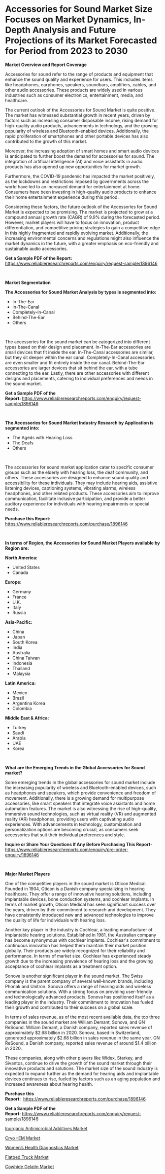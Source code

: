 <p><h1>Accessories for Sound Market Size Focuses on Market Dynamics, In-Depth Analysis and Future Projections of its Market Forecasted for Period from 2023 to 2030</h1></p><p><strong>Market Overview and Report Coverage</strong></p>
<p><p>Accessories for sound refer to the range of products and equipment that enhance the sound quality and experience for users. This includes items like headphones, earphones, speakers, soundbars, amplifiers, cables, and other audio accessories. These products are widely used in various industries such as consumer electronics, entertainment, media, and healthcare.</p><p>The current outlook of the Accessories for Sound Market is quite positive. The market has witnessed substantial growth in recent years, driven by factors such as increasing consumer disposable income, rising demand for high-quality audio products, advancements in technology, and the growing popularity of wireless and Bluetooth-enabled devices. Additionally, the rapid proliferation of smartphones and other portable devices has also contributed to the growth of this market.</p><p>Moreover, the increasing adoption of smart homes and smart audio devices is anticipated to further boost the demand for accessories for sound. The integration of artificial intelligence (AI) and voice assistants in audio products has also opened up new opportunities for market growth.</p><p>Furthermore, the COVID-19 pandemic has impacted the market positively, as the lockdowns and restrictions imposed by governments across the world have led to an increased demand for entertainment at home. Consumers have been investing in high-quality audio products to enhance their home entertainment experience during this period.</p><p>Considering these factors, the future outlook of the Accessories for Sound Market is expected to be promising. The market is projected to grow at a compound annual growth rate (CAGR) of 9.9% during the forecasted period. However, market players will have to focus on innovation, product differentiation, and competitive pricing strategies to gain a competitive edge in this highly fragmented and rapidly evolving market. Additionally, the increasing environmental concerns and regulations might also influence the market dynamics in the future, with a greater emphasis on eco-friendly and sustainable audio accessories.</p></p>
<p><strong>Get a Sample PDF of the Report:</strong> <a href="https://www.reliableresearchreports.com/enquiry/request-sample/1896146">https://www.reliableresearchreports.com/enquiry/request-sample/1896146</a></p>
<p>&nbsp;</p>
<p><strong>Market Segmentation</strong></p>
<p><strong>The Accessories for Sound Market Analysis by types is segmented into:</strong></p>
<p><ul><li>In-The-Ear</li><li>In-The-Canal</li><li>Completely-In-Canal</li><li>Behind-The-Ear</li><li>Others</li></ul></p>
<p>&nbsp;</p>
<p><p>The accessories for the sound market can be categorized into different types based on their design and placement. In-The-Ear accessories are small devices that fit inside the ear. In-The-Canal accessories are similar, but they sit deeper within the ear canal. Completely-In-Canal accessories are even smaller and fit entirely inside the ear canal. Behind-The-Ear accessories are larger devices that sit behind the ear, with a tube connecting to the ear. Lastly, there are other accessories with different designs and placements, catering to individual preferences and needs in the sound market.</p></p>
<p><strong>Get a Sample PDF of the Report:</strong>&nbsp;<a href="https://www.reliableresearchreports.com/enquiry/request-sample/1896146">https://www.reliableresearchreports.com/enquiry/request-sample/1896146</a></p>
<p>&nbsp;</p>
<p><strong>The Accessories for Sound Market Industry Research by Application is segmented into:</strong></p>
<p><ul><li>The Ageds with Hearing Loss</li><li>The Deafs</li><li>Others</li></ul></p>
<p>&nbsp;</p>
<p><p>The accessories for sound market application cater to specific consumer groups such as the elderly with hearing loss, the deaf community, and others. These accessories are designed to enhance sound quality and accessibility for these individuals. They may include hearing aids, assistive listening devices, captioning systems, vibrating alarms, wireless headphones, and other related products. These accessories aim to improve communication, facilitate inclusive participation, and provide a better auditory experience for individuals with hearing impairments or special needs.</p></p>
<p><strong>Purchase this Report:</strong>&nbsp; <a href="https://www.reliableresearchreports.com/purchase/1896146">https://www.reliableresearchreports.com/purchase/1896146</a></p>
<p>&nbsp;</p>
<p><strong>In terms of Region, the Accessories for Sound Market Players available by Region are:</strong></p>
<p>
    <p> <strong> North America: </strong>
        <ul>
            <li>United States</li>
            <li>Canada</li>
        </ul>
        </p> 
    <p> <strong> Europe: </strong>
        <ul>
            <li>Germany</li>
            <li>France</li>
            <li>U.K.</li>
            <li>Italy</li>
            <li>Russia</li>
        </ul>
        </p> 
    <p> <strong> Asia-Pacific: </strong>
        <ul>
            <li>China</li>
            <li>Japan</li>
            <li>South Korea</li>
            <li>India</li>
            <li>Australia</li>
            <li>China Taiwan</li>
            <li>Indonesia</li>
            <li>Thailand</li>
            <li>Malaysia</li>
        </ul>
        </p> 
    <p> <strong> Latin America: </strong>
        <ul>
            <li>Mexico</li>
            <li>Brazil</li>
            <li>Argentina Korea</li>
            <li>Colombia</li>
        </ul>
        </p> 
    <p> <strong> Middle East & Africa: </strong>
        <ul>
            <li>Turkey</li>
            <li>Saudi</li>
            <li>Arabia</li>
            <li>UAE</li>
            <li>Korea</li>
        </ul>
    </p>
    </p>
<p>&nbsp;</p>
<p><strong>What are the Emerging Trends in the Global Accessories for Sound market?</strong></p>
<p><p>Some emerging trends in the global accessories for sound market include the increasing popularity of wireless and Bluetooth-enabled devices, such as headphones and speakers, which provide convenience and freedom of movement. Additionally, there is a growing demand for multipurpose accessories, like smart speakers that integrate voice assistants and home automation features. The market is also witnessing the rise of high-quality, immersive sound technologies, such as virtual reality (VR) and augmented reality (AR) headphones, providing users with captivating audio experiences. With advancements in technology, customization and personalization options are becoming crucial, as consumers seek accessories that suit their individual preferences and style.</p></p>
<p><strong>Inquire or Share Your Questions If Any Before Purchasing This Report</strong>- <a href="https://www.reliableresearchreports.com/enquiry/pre-order-enquiry/1896146">https://www.reliableresearchreports.com/enquiry/pre-order-enquiry/1896146</a></p>
<p>&nbsp;</p>
<p><strong>Major Market Players</strong></p>
<p><p>One of the competitive players in the sound market is Oticon Medical. Founded in 1904, Oticon is a Danish company specializing in hearing healthcare. They offer a range of innovative hearing solutions, including implantable devices, bone conduction systems, and cochlear implants. In terms of market growth, Oticon Medical has seen significant success over the years, driven by their commitment to research and development. They have consistently introduced new and advanced technologies to improve the quality of life for individuals with hearing loss.</p><p>Another key player in the industry is Cochlear, a leading manufacturer of implantable hearing solutions. Established in 1981, the Australian company has become synonymous with cochlear implants. Cochlear's commitment to continuous innovation has helped them maintain their market position globally. Their products are widely recognized for their reliability and performance. In terms of market size, Cochlear has experienced steady growth due to the increasing prevalence of hearing loss and the growing acceptance of cochlear implants as a treatment option.</p><p>Sonova is another significant player in the sound market. The Swiss company is the parent company of several well-known brands, including Phonak and Unitron. Sonova offers a range of hearing aids and wireless communication solutions. With a strong focus on providing user-friendly and technologically advanced products, Sonova has positioned itself as a leading player in the industry. Their commitment to innovation has fueled their growth and contributed to their success on a global scale.</p><p>In terms of sales revenue, as of the most recent available data, the top three companies in the sound market are William Demant, Sonova, and GN ReSound. William Demant, a Danish company, reported sales revenue of approximately $2.68 billion in 2020. Sonova, based in Switzerland, generated approximately $2.68 billion in sales revenue in the same year. GN ReSound, a Danish company, reported sales revenue of around $1.4 billion in 2020.</p><p>These companies, along with other players like Widex, Starkey, and Sivantos, continue to drive the growth of the sound market through their innovative products and solutions. The market size of the sound industry is expected to expand further as the demand for hearing aids and implantable devices continues to rise, fueled by factors such as an aging population and increased awareness about hearing health.</p></p>
<p><strong>Purchase this Report:</strong>&nbsp;&nbsp;<a href="https://www.reliableresearchreports.com/purchase/1896146">https://www.reliableresearchreports.com/purchase/1896146</a></p>
<p></p>
<p><strong>Get a Sample PDF of the Report:</strong>&nbsp;<a href="https://www.reliableresearchreports.com/enquiry/request-sample/1896146">https://www.reliableresearchreports.com/enquiry/request-sample/1896146</a></p>
<p><p><a href="https://www.linkedin.com/pulse/inorganic-antimicrobial-additives-market-research-report-0i5me/">Inorganic Antimicrobial Additives Market</a></p><p><a href="https://github.com/pizolina/Market-Research-Report-List-1/blob/main/cryo-em-market.md">Cryo –EM Market</a></p><p><a href="https://github.com/lbird53714/Market-Research-Report-List-1/blob/main/womens-health-diagnostics-market.md">Women’s Health Diagnostics Market</a></p><p><a href="https://medium.com/@walkersipes1943/flatbed-truck-market-size-and-market-trends-complete-industry-overview-2023-to-2030-b9721faa316b">Flatbed Truck Market</a></p><p><a href="https://www.linkedin.com/pulse/cowhide-gelatin-market-size-share-amp-trends-analysis-report-pud2e/">Cowhide Gelatin Market</a></p></p>
